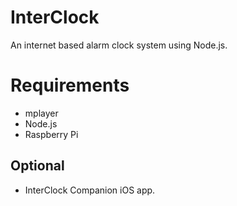 ﻿# InterClock
An internet based alarm clock system using Node.js.

# Requirements

* mplayer
* Node.js
* Raspberry Pi

## Optional

* InterClock Companion iOS app.

